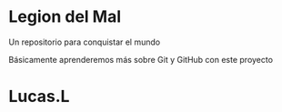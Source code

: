 # Legion del Mal
Un repositorio para conquistar el mundo

Básicamente aprenderemos más sobre Git y GitHub con este proyecto


# Lucas.L


